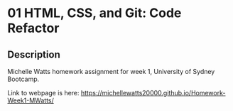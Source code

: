 # 01 HTML, CSS, and Git: Code Refactor

## Description

Michelle Watts homework assignment for week 1, University of Sydney Bootcamp.

Link to webpage is here: https://michellewatts20000.github.io/Homework-Week1-MWatts/
